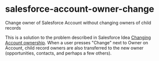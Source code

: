 # salesforce-account-owner-change
Change owner of Salesforce Account without changing owners of child records

This is a solution to the problem described in Salesforce Idea [Changing Account ownership](https://success.salesforce.com/ideaView?id=08730000000BqqOAAS). When a user presses "Change" next to Owner on Account, child record owners are also transferred to the new owner (opportunities, contacts, and perhaps a few others).

